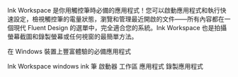 [//]: # (Description)

Ink Workspace 是你用觸控筆時必備的應用程式！您可以啟動應用程式和執行快速設定，檢視觸控筆的電量狀態，瀏覽和管理最近開啟的文件——所有內容都在一個現代 Fluent Design 的選單中，完全適合您的系統。Ink Workspace 也是拍攝螢幕截圖和錄製螢幕或任何視窗的最簡單方法。


[//]: # (Short description)

在 Windows 裝置上豐富體驗的必備應用程式


[//]: # (Keywords)

Ink Workspace
windows ink
筆
啟動器
工作區
應用程式
錄製應用程式